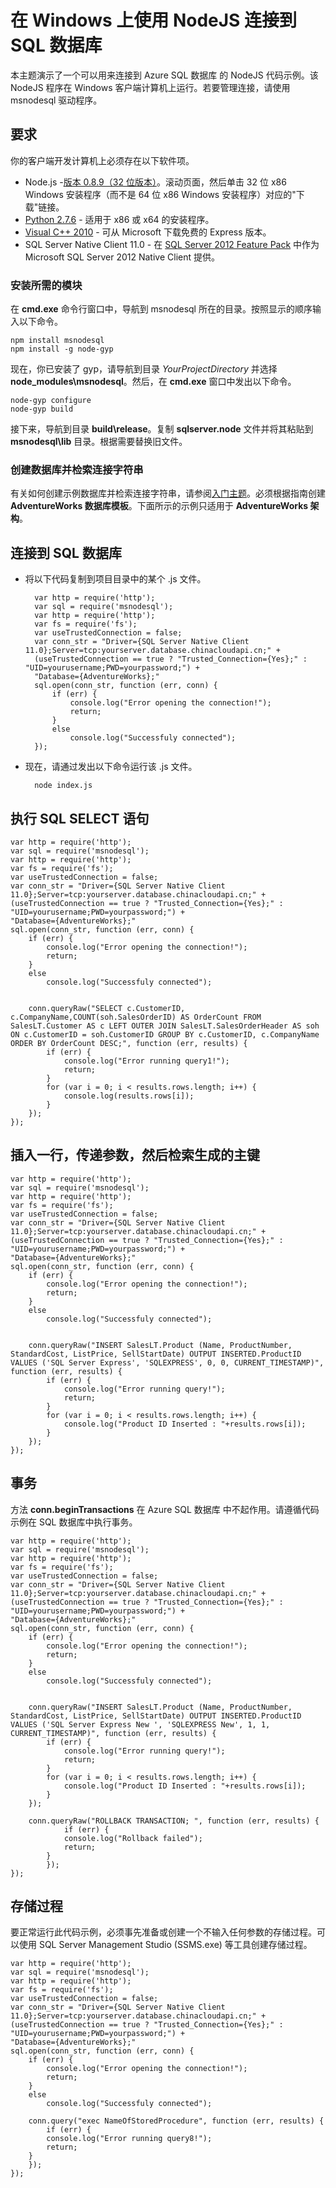 <properties 
	pageTitle="在 Windows 上使用 NodeJS 连接到 SQL 数据库" 
	description="演示了一个可以用来连接到 Azure SQL 数据库 的 NodeJS 代码示例。该示例在 Windows 客户端计算机上运行。"
	services="sql-database" 
	documentationCenter="" 
	authors="meet-bhagdev" 
	manager="jeffreyg" 
	editor=""/>


<tags 
	ms.service="sql-database" 
	ms.workload="data-management" 
	ms.tgt_pltfrm="na" 
	ms.devlang="nodejs" 
	ms.topic="article" 
	ms.date="04/18/2015"
	wacn.date="05/25/2015"  
	ms.author="mebha"/>


# 在 Windows 上使用 NodeJS 连接到 SQL 数据库


<!--
2015-04-18
Original author is Meet Bhagdev (mebha; or on github 'meet-bhagdev'). GeneMi did an edit pass, and did the first publish.
-->


本主题演示了一个可以用来连接到 Azure SQL 数据库 的 NodeJS 代码示例。该 NodeJS 程序在 Windows 客户端计算机上运行。若要管理连接，请使用 msnodesql 驱动程序。


## 要求


你的客户端开发计算机上必须存在以下软件项。


<!--
TODO, FIX ERROR?
Is the Python 2.7.6 download truly necessary for the NodeJS sample to work, or was there a copy-paste error? If Python not needed in this NodeJS topic, we must remove that bullet line and its child bullet line.
.
2015-04-18 12:33pm, I (GeneMi) am taking an educated chance and am removing the Python download lines. Should they be re-added to the live text?
.
- [Python 2.7.6](https://www.python.org/download/releases/2.7.6), the installer for either x86 or x64. 
 - The x64 version is probably preferable. You want the "Installer" link, not the "program database" link.
-->


-  Node.js -[版本 0.8.9（32 位版本）](http://blog.nodejs.org/2012/09/11/node-v0-8-9-stable)。滚动页面，然后单击 32 位 x86 Windows 安装程序（而不是 64 位 x86 Windows 安装程序）对应的"下载"链接。
- [Python 2.7.6](https://www.python.org/download/releases/2.7.6) - 适用于 x86 或 x64 的安装程序。
- [Visual C++ 2010](https://app.vssps.visualstudio.com/profile/review?download=true&family=VisualStudioCExpress&release=VisualStudio2010&type=web&slcid=0x409&context=eyJwZSI6MSwicGMiOjEsImljIjoxLCJhbyI6MCwiYW0iOjEsIm9wIjpudWxsLCJhZCI6bnVsbCwiZmEiOjAsImF1IjpudWxsLCJjdiI6OTY4OTg2MzU1LCJmcyI6MCwic3UiOjAsImVyIjoxfQ2) - 可从 Microsoft 下载免费的 Express 版本。
- SQL Server Native Client 11.0 - 在 [SQL Server 2012 Feature Pack](http://www.microsoft.com/zh-CN/download/details.aspx?id=29065) 中作为 Microsoft SQL Server 2012 Native Client 提供。


### 安装所需的模块


在 **cmd.exe** 命令行窗口中，导航到 msnodesql 所在的目录。按照显示的顺序输入以下命令。


	npm install msnodesql
	npm install -g node-gyp


现在，你已安装了 gyp，请导航到目录 *YourProjectDirectory* 并选择 **node_modules\msnodesql**。然后，在 **cmd.exe** 窗口中发出以下命令。


	node-gyp configure 
	node-gyp build


接下来，导航到目录 **build\release**。复制 **sqlserver.node** 文件并将其粘贴到 **msnodesql\lib** 目录。根据需要替换旧文件。


### 创建数据库并检索连接字符串
 
有关如何创建示例数据库并检索连接字符串，请参阅[入门主题](sql-database-get-started)。必须根据指南创建 **AdventureWorks 数据库模板**。下面所示的示例只适用于 **AdventureWorks 架构**。 


## 连接到 SQL 数据库


<!--
TODO, to Meet: In this code sample, the connection string lines are excessively long, and will not display well in a web browser. Please split them into 2 or 3 shorter lines.
-->


- 将以下代码复制到项目目录中的某个 .js 文件。


		var http = require('http');
		var sql = require('msnodesql');
		var http = require('http');
		var fs = require('fs');
		var useTrustedConnection = false;
		var conn_str = "Driver={SQL Server Native Client 11.0};Server=tcp:yourserver.database.chinacloudapi.cn;" + 
		(useTrustedConnection == true ? "Trusted_Connection={Yes};" : "UID=yourusername;PWD=yourpassword;") + 
		"Database={AdventureWorks};"
		sql.open(conn_str, function (err, conn) {
		    if (err) {
		        console.log("Error opening the connection!");
		        return;
		    }
		    else
		        console.log("Successfuly connected");
		});	


- 现在，请通过发出以下命令运行该 .js 文件。


		node index.js


## 执行 SQL SELECT 语句


	var http = require('http');
	var sql = require('msnodesql');
	var http = require('http');
	var fs = require('fs');
	var useTrustedConnection = false;
	var conn_str = "Driver={SQL Server Native Client 11.0};Server=tcp:yourserver.database.chinacloudapi.cn;" + 
	(useTrustedConnection == true ? "Trusted_Connection={Yes};" : "UID=yourusername;PWD=yourpassword;") + 
	"Database={AdventureWorks};"
	sql.open(conn_str, function (err, conn) {
	    if (err) {
	        console.log("Error opening the connection!");
	        return;
	    }
	    else
	        console.log("Successfuly connected");
	
	
	    conn.queryRaw("SELECT c.CustomerID, c.CompanyName,COUNT(soh.SalesOrderID) AS OrderCount FROM SalesLT.Customer AS c LEFT OUTER JOIN SalesLT.SalesOrderHeader AS soh ON c.CustomerID = soh.CustomerID GROUP BY c.CustomerID, c.CompanyName ORDER BY OrderCount DESC;", function (err, results) {
	        if (err) {
	            console.log("Error running query1!");
	            return;
	        }
	        for (var i = 0; i < results.rows.length; i++) {
	            console.log(results.rows[i]);
	        }
	    });
	});


## 插入一行，传递参数，然后检索生成的主键


	var http = require('http');
	var sql = require('msnodesql');
	var http = require('http');
	var fs = require('fs');
	var useTrustedConnection = false;
	var conn_str = "Driver={SQL Server Native Client 11.0};Server=tcp:yourserver.database.chinacloudapi.cn;" + 
	(useTrustedConnection == true ? "Trusted_Connection={Yes};" : "UID=yourusername;PWD=yourpassword;") + 
	"Database={AdventureWorks};"
	sql.open(conn_str, function (err, conn) {
	    if (err) {
	        console.log("Error opening the connection!");
	        return;
	    }
	    else
	        console.log("Successfuly connected");
	
	
	    conn.queryRaw("INSERT SalesLT.Product (Name, ProductNumber, StandardCost, ListPrice, SellStartDate) OUTPUT INSERTED.ProductID VALUES ('SQL Server Express', 'SQLEXPRESS', 0, 0, CURRENT_TIMESTAMP)", function (err, results) {
	        if (err) {
	            console.log("Error running query!");
	            return;
	        }
	        for (var i = 0; i < results.rows.length; i++) {
	            console.log("Product ID Inserted : "+results.rows[i]);
	        }
	    });
	});


## 事务


方法 **conn.beginTransactions** 在 Azure SQL 数据库 中不起作用。请遵循代码示例在 SQL 数据库中执行事务。


	var http = require('http');
	var sql = require('msnodesql');
	var http = require('http');
	var fs = require('fs');
	var useTrustedConnection = false;
	var conn_str = "Driver={SQL Server Native Client 11.0};Server=tcp:yourserver.database.chinacloudapi.cn;" + 
	(useTrustedConnection == true ? "Trusted_Connection={Yes};" : "UID=yourusername;PWD=yourpassword;") + 
	"Database={AdventureWorks};"
	sql.open(conn_str, function (err, conn) {
	    if (err) {
	        console.log("Error opening the connection!");
	        return;
	    }
	    else
	        console.log("Successfuly connected");
	
	
	    conn.queryRaw("INSERT SalesLT.Product (Name, ProductNumber, StandardCost, ListPrice, SellStartDate) OUTPUT INSERTED.ProductID VALUES ('SQL Server Express New ', 'SQLEXPRESS New', 1, 1, CURRENT_TIMESTAMP)", function (err, results) {
	        if (err) {
	            console.log("Error running query!");
	            return;
	        }
	        for (var i = 0; i < results.rows.length; i++) {
	            console.log("Product ID Inserted : "+results.rows[i]);
	        }
	    });
	    
	    conn.queryRaw("ROLLBACK TRANSACTION; ", function (err, results) {
            	if (err) {
        		console.log("Rollback failed");
        		return;
        	}
    	    });
	});


## 存储过程


要正常运行此代码示例，必须事先准备或创建一个不输入任何参数的存储过程。可以使用 SQL Server Management Studio (SSMS.exe) 等工具创建存储过程。


	var http = require('http');
	var sql = require('msnodesql');
	var http = require('http');
	var fs = require('fs');
	var useTrustedConnection = false;
	var conn_str = "Driver={SQL Server Native Client 11.0};Server=tcp:yourserver.database.chinacloudapi.cn;" + 
	(useTrustedConnection == true ? "Trusted_Connection={Yes};" : "UID=yourusername;PWD=yourpassword;") + 
	"Database={AdventureWorks};"
	sql.open(conn_str, function (err, conn) {
	    if (err) {
	        console.log("Error opening the connection!");
	        return;
	    }
	    else
	        console.log("Successfuly connected");
		
	    conn.query("exec NameOfStoredProcedure", function (err, results) {
	    	if (err) {
			console.log("Error running query8!");
			return;
		}
	    });
	});

<!--HONumber=55-->